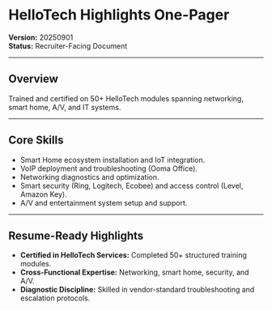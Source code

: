 # HelloTech Highlights One-Pager
**Version:** 20250901  
**Status:** Recruiter-Facing Document  

---

## Overview
Trained and certified on 50+ HelloTech modules spanning networking, smart home, A/V, and IT systems.

---

## Core Skills
- Smart Home ecosystem installation and IoT integration.
- VoIP deployment and troubleshooting (Ooma Office).
- Networking diagnostics and optimization.
- Smart security (Ring, Logitech, Ecobee) and access control (Level, Amazon Key).
- A/V and entertainment system setup and support.

---

## Resume-Ready Highlights
- **Certified in HelloTech Services:** Completed 50+ structured training modules.  
- **Cross-Functional Expertise:** Networking, smart home, security, and A/V.  
- **Diagnostic Discipline:** Skilled in vendor-standard troubleshooting and escalation protocols.  
